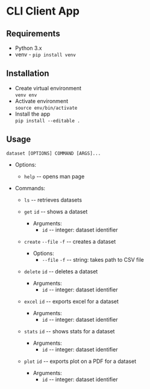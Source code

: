 # CLI Client App

## Requirements

- Python 3.x
- venv - `pip install venv`

## Installation

- Create virtual environment <br>
    `venv env`
- Activate environment <br>
    `source env/bin/activate`
- Install the app <br>
    `pip install --editable .`
    
## Usage
 
    dataset [OPTIONS] COMMAND [ARGS]...
    
- Options:
    - `help` -- opens man page
    
- Commands:
    - `ls` -- retrieves datasets
    - `get` `id` -- shows a dataset
        - Arguments:
            - `id` -- integer: dataset identifier
    - `create` `--file` `-f` -- creates a dataset
        - Options:
            - `--file` `-f` -- string: takes path to CSV file

    - `delete` `id` -- deletes a dataset
        - Arguments:
            - `id` -- integer: dataset identifier
    - `excel` `id` -- exports excel for a dataset
        - Arguments:
            - `id` -- integer: dataset identifier
    - `stats` `id` -- shows stats for a dataset
        - Arguments:
            - `id` -- integer: dataset identifier
    - `plot` `id` -- exports plot on a PDF for a dataset
        - Arguments:
            - `id` -- integer: dataset identifier